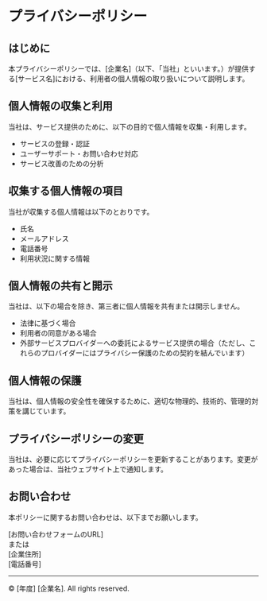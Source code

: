 # プライバシーポリシー

## はじめに

本プライバシーポリシーでは、[企業名]（以下、「当社」といいます。）が提供する[サービス名]における、利用者の個人情報の取り扱いについて説明します。

## 個人情報の収集と利用

当社は、サービス提供のために、以下の目的で個人情報を収集・利用します。

- サービスの登録・認証
- ユーザーサポート・お問い合わせ対応
- サービス改善のための分析

## 収集する個人情報の項目

当社が収集する個人情報は以下のとおりです。

- 氏名
- メールアドレス
- 電話番号
- 利用状況に関する情報

## 個人情報の共有と開示

当社は、以下の場合を除き、第三者に個人情報を共有または開示しません。

- 法律に基づく場合
- 利用者の同意がある場合
- 外部サービスプロバイダーへの委託によるサービス提供の場合（ただし、これらのプロバイダーにはプライバシー保護のための契約を結んでいます）

## 個人情報の保護

当社は、個人情報の安全性を確保するために、適切な物理的、技術的、管理的対策を講じています。

## プライバシーポリシーの変更

当社は、必要に応じてプライバシーポリシーを更新することがあります。変更があった場合は、当社ウェブサイト上で通知します。

## お問い合わせ

本ポリシーに関するお問い合わせは、以下までお願いします。

[お問い合わせフォームのURL]  
または  
[企業住所]  
[電話番号]

---

© [年度] [企業名]. All rights reserved.
